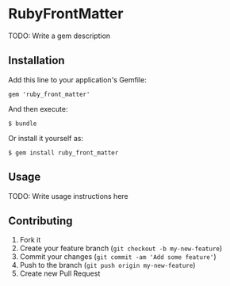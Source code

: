 # RubyFrontMatter

TODO: Write a gem description

## Installation

Add this line to your application's Gemfile:

    gem 'ruby_front_matter'

And then execute:

    $ bundle

Or install it yourself as:

    $ gem install ruby_front_matter

## Usage

TODO: Write usage instructions here

## Contributing

1. Fork it
2. Create your feature branch (`git checkout -b my-new-feature`)
3. Commit your changes (`git commit -am 'Add some feature'`)
4. Push to the branch (`git push origin my-new-feature`)
5. Create new Pull Request
